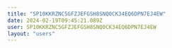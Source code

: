 ```yaml
---
title: "SP10KKRZNC5GFZJEFGSH8SNQ0CK34EQ6DPN7EJ4EW"
date: 2024-02-19T09:45:21.089Z
user: SP10KKRZNC5GFZJEFGSH8SNQ0CK34EQ6DPN7EJ4EW
layout: "users"
---
```

    